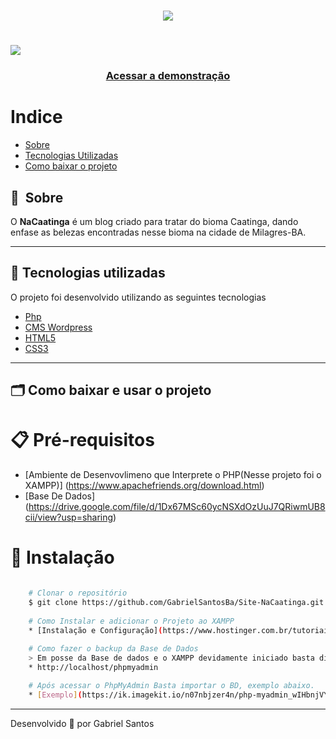 <h1 align="center">
    <img src="https://ik.imagekit.io/n07nbjzer4n/logo-marca-sm_Cob6lX38O.svg">
</h1>

<h1>
    <img src="https://ik.imagekit.io/n07nbjzer4n/nacaatinga_WO28dmBsi.gif">
</h1>

<h3 align="center">
    <a href="https://nacaatinga.com.br/">Acessar a demonstração</a>
</h3>

# Indice

* [Sobre](#-sobre)
* [Tecnologias Utilizadas](#-tecnologias-utilizadas)
* [Como baixar o projeto](#-Como-baixar-e-usar-o-projeto)

## 🔖&nbsp; Sobre

O **NaCaatinga** é um blog criado para tratar do bioma Caatinga, dando enfase as belezas encontradas nesse bioma na cidade de Milagres-BA.

---

## 🚀 Tecnologias utilizadas

O projeto foi desenvolvido utilizando as seguintes tecnologias

* [Php](https://www.php.net/manual/pt_BR/index.php)
* [CMS Wordpress](https://developer.wordpress.org/reference/)
* [HTML5](https://www.w3c.br/pub/Cursos/CursoHTML5/html5-web.pdf)
* [CSS3](https://www.w3c.br/divulgacao/guiasreferencia/css2/)

---

## 🗂 Como baixar e usar o projeto

# 📋 Pré-requisitos

* [Ambiente de Desenvovlimeno que Interprete o PHP(Nesse projeto foi o XAMPP)] (https://www.apachefriends.org/download.html)
* [Base De Dados] (https://drive.google.com/file/d/1Dx67MSc60ycNSXdOzUuJ7QRiwmUB8cii/view?usp=sharing)

# 🔧 Instalação

```bash

    # Clonar o repositório
    $ git clone https://github.com/GabrielSantosBa/Site-NaCaatinga.git
   
    # Como Instalar e adicionar o Projeto ao XAMPP
    * [Instalação e Configuração](https://www.hostinger.com.br/tutoriais/como-usar-o-xampp/)
      
    # Como fazer o backup da Base de Dados
    > Em posse da Base de dados e o XAMPP devidamente iniciado basta digitar no seu browser
    * http://localhost/phpmyadmin 

    # Após acessar o PhpMyAdmin Basta importar o BD, exemplo abaixo. 
    * [Exemplo](https://ik.imagekit.io/n07nbjzer4n/php-myadmin_wIHbnjVYJ.png)

```

---

Desenvolvido 💜 por Gabriel Santos
